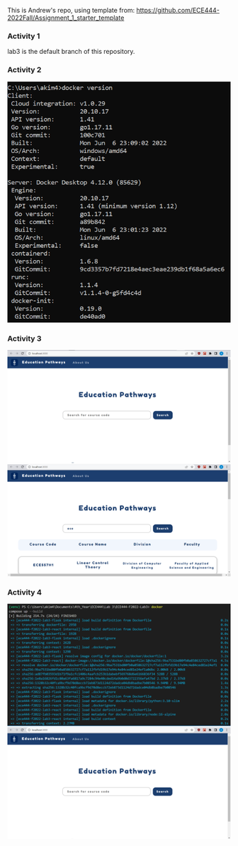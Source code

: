 This is Andrew's repo, using template from: https://github.com/ECE444-2022Fall/Assignment_1_starter_template

### Activity 1

lab3 is the default branch of this repository.

### Activity 2

![](Education_Pathways/images/act2snap.png)

### Activity 3

![](Education_Pathways/images/act3snap_empty.PNG)
![](Education_Pathways/images/act3snap.PNG)

### Activity 4

![](Education_Pathways/images/act4snap.PNG)
![](Education_Pathways/images/act4snap2.PNG)
